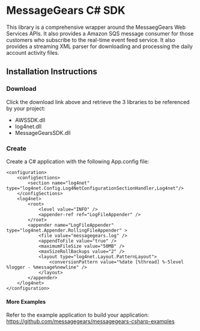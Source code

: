 MessageGears C# SDK
===================

This library is a comprehensive wrapper around the MessaegGears Web Services APIs.  It also provides a Amazon SQS message consumer for those customers who subscribe to the real-time event feed service.  It also provides a streaming XML parser for downloading and processing the daily account activity files.

Installation Instructions
-------------------------

### Download

Click the download link above and retrieve the 3 libraries to be referenced by your project:

   * AWSSDK.dll
   * log4net.dll
   * MessageGearsSDK.dll

### Create 

Create a C# application with the following App.config file:

    <configuration>
        <configSections>
            <section name="log4net" type="log4net.Config.Log4NetConfigurationSectionHandler,Log4net"/>
        </configSections>
        <log4net>
            <root>
                <level value="INFO" />
                <appender-ref ref="LogFileAppender" />
            </root>
            <appender name="LogFileAppender" type="log4net.Appender.RollingFileAppender" >
                <file value="messagegears.log" />
                <appendToFile value="true" />
                <maximumFileSize value="50MB" />
                <maxSizeRollBackups value="2" />
                <layout type="log4net.Layout.PatternLayout">
                    <conversionPattern value="%date [%thread] %-5level %logger - %message%newline" />
                </layout>
            </appender>
        </log4net>
    </configuration>

#### More Examples

Refer to the example application to build your application: https://github.com/messagegears/messagegears-csharp-examples

